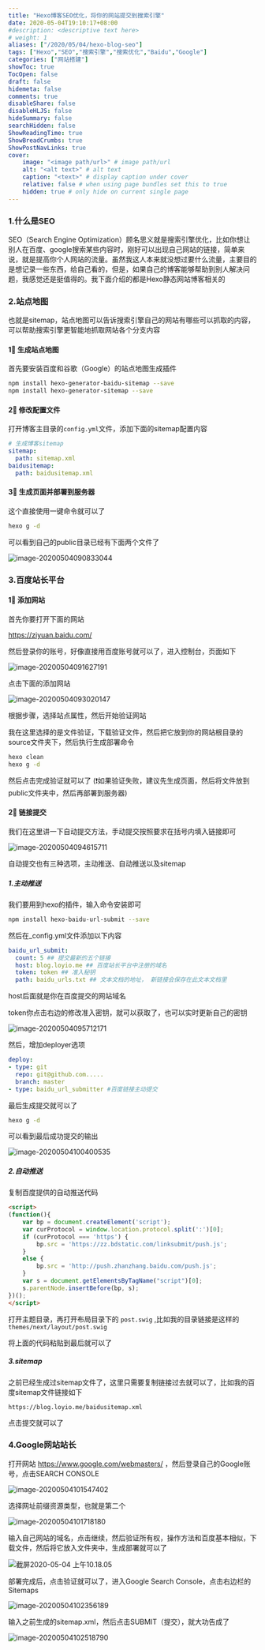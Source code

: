 ```yaml
---
title: "Hexo博客SEO优化，将你的网站提交到搜索引擎"
date: 2020-05-04T19:10:17+08:00
#description: <descriptive text here>
# weight: 1
aliases: ["/2020/05/04/hexo-blog-seo"]
tags: ["Hexo","SEO","搜索引擎","搜索优化","Baidu","Google"]
categories: ["网站搭建"]
showToc: true
TocOpen: false
draft: false
hidemeta: false
comments: true
disableShare: false
disableHLJS: false
hideSummary: false
searchHidden: false
ShowReadingTime: true
ShowBreadCrumbs: true
ShowPostNavLinks: true
cover:
    image: "<image path/url>" # image path/url
    alt: "<alt text>" # alt text
    caption: "<text>" # display caption under cover
    relative: false # when using page bundles set this to true
    hidden: true # only hide on current single page
---
```


### 1.什么是SEO

SEO（Search Engine Optimization）顾名思义就是搜索引擎优化，比如你想让别人在百度、google搜索某些内容时，刚好可以出现自己网站的链接，简单来说，就是提高你个人网站的流量。虽然我这人本来就没想过要什么流量，主要目的是想记录一些东西，给自己看的，但是，如果自己的博客能够帮助到别人解决问题，我感觉还是挺值得的。我下面介绍的都是Hexo静态网站博客相关的

### 2.站点地图

也就是sitemap，站点地图可以告诉搜索引擎自己的网站有哪些可以抓取的内容，可以帮助搜索引擎更智能地抓取网站各个分支内容



#### 1⃣️ 生成站点地图

首先要安装百度和谷歌（Google）的站点地图生成插件

```bash
npm install hexo-generator-baidu-sitemap --save
npm install hexo-generator-sitemap --save
```

#### 2⃣️ 修改配置文件

打开博客主目录的`config.yml`文件，添加下面的sitemap配置内容

```yaml
# 生成博客sitemap
sitemap:
  path: sitemap.xml
baidusitemap:
  path: baidusitemap.xml
```

#### 3⃣️ 生成页面并部署到服务器

这个直接使用一键命令就可以了

```bash
hexo g -d
```

可以看到自己的public目录已经有下面两个文件了

![image-20200504090833044](https://cdn.jsdelivr.net/gh/loyio/oss@main/blogs/2021/07/007S8ZIlly1geg59oqm75j308x03fweg.jpg)

### 3.百度站长平台

#### 1⃣️ 添加网站

首先你要打开下面的网站

https://ziyuan.baidu.com/

然后登录你的账号，好像直接用百度账号就可以了，进入控制台，页面如下

![image-20200504091627191](https://cdn.jsdelivr.net/gh/loyio/oss@main/blogs/2021/07/007S8ZIlly1geg5hvi9ntj30s40gnq56.jpg)

点击下面的添加网站

![image-20200504093020147](https://cdn.jsdelivr.net/gh/loyio/oss@main/blogs/2021/07/007S8ZIlly1geg5wclpwpj30rn038aaf.jpg)

根据步骤，选择站点属性，然后开始验证网站

我在这里选择的是文件验证，下载验证文件，然后把它放到你的网站根目录的source文件夹下，然后执行生成部署命令

```bash
hexo clean
hexo g -d
```

然后点击完成验证就可以了 (:exclamation:如果验证失败，建议先生成页面，然后将文件放到public文件夹中，然后再部署到服务器)

#### 2⃣️ 链接提交

我们在这里讲一下自动提交方法，手动提交按照要求在括号内填入链接即可

![image-20200504094615711](https://cdn.jsdelivr.net/gh/loyio/oss@main/blogs/2021/07/007S8ZIlly1geg6cw5i6tj30rz0dlmyf.jpg)

自动提交也有三种选项，主动推送、自动推送以及sitemap

##### 1.主动推送

我们要用到hexo的插件，输入命令安装即可

```bash
npm install hexo-baidu-url-submit --save
```

然后在_config.yml文件添加以下内容

```yaml
baidu_url_submit:
  count: 5 ## 提交最新的五个链接
  host: blog.loyio.me ## 百度站长平台中注册的域名
  token: token ## 准入秘钥
  path: baidu_urls.txt ## 文本文档的地址， 新链接会保存在此文本文档里
```

host后面就是你在百度提交的网站域名

token你点击右边的修改准入密钥，就可以获取了，也可以实时更新自己的密钥

![image-20200504095712171](https://cdn.jsdelivr.net/gh/loyio/oss@main/blogs/2021/07/007S8ZIlly1geg6o9vibqj30s10c9dgw.jpg)

然后，增加deployer选项

```yaml
deploy:
- type: git
  repo: git@github.com.....
  branch: master 
- type: baidu_url_submitter #百度链接主动提交
```

最后生成提交就可以了

```bash
hexo g -d
```

可以看到最后成功提交的输出

![image-20200504100400535](https://cdn.jsdelivr.net/gh/loyio/oss@main/blogs/2021/07/007S8ZIlly1geg6vdi3sjj30b1039wer.jpg)

##### 2.自动推送

复制百度提供的自动推送代码

```html
<script>
(function(){
    var bp = document.createElement('script');
    var curProtocol = window.location.protocol.split(':')[0];
    if (curProtocol === 'https') {
        bp.src = 'https://zz.bdstatic.com/linksubmit/push.js';
    }
    else {
        bp.src = 'http://push.zhanzhang.baidu.com/push.js';
    }
    var s = document.getElementsByTagName("script")[0];
    s.parentNode.insertBefore(bp, s);
})();
</script>
```

打开主题目录，再打开布局目录下的 `post.swig` ,比如我的目录链接是这样的 `themes/next/layout/post.swig`

将上面的代码粘贴到最后就可以了

##### 3.sitemap

之前已经生成过sitemap文件了，这里只需要复制链接过去就可以了，比如我的百度sitemap文件链接如下

```text
https://blog.loyio.me/baidusitemap.xml
```

点击提交就可以了

### 4.Google网站站长

打开网站 https://www.google.com/webmasters/ ，然后登录自己的Google账号，点击SEARCH CONSOLE

![image-20200504101547402](https://cdn.jsdelivr.net/gh/loyio/oss@main/blogs/2021/07/007S8ZIlly1geg77m6klgj30zx0gmade.jpg)

选择网址前缀资源类型，也就是第二个

![image-20200504101718180](https://cdn.jsdelivr.net/gh/loyio/oss@main/blogs/2021/07/007S8ZIlly1geg796snxij30ou0fewgd.jpg)

输入自己网站的域名，点击继续，然后验证所有权，操作方法和百度基本相似，下载文件，然后将它放入文件夹中，生成部署就可以了

![截屏2020-05-04 上午10.18.05](https://cdn.jsdelivr.net/gh/loyio/oss@main/blogs/2021/07/007S8ZIlly1geg7b7s7haj30mf0gkdh7.jpg)

部署完成后，点击验证就可以了，进入Google Search Console，点击右边栏的Sitemaps

![image-20200504102356189](https://cdn.jsdelivr.net/gh/loyio/oss@main/blogs/2021/07/007S8ZIlly1geg7g5whhoj30yw0gjabs.jpg)

输入之前生成的sitemap.xml，然后点击SUBMIT（提交），就大功告成了

![image-20200504102518790](https://cdn.jsdelivr.net/gh/loyio/oss@main/blogs/2021/07/007S8ZIlly1geg7hjd87fj30pa04u0sz.jpg)
